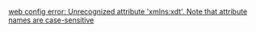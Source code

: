 [web config error: Unrecognized attribute 'xmlns:xdt'. Note that attribute names are case-sensitive](http://stackoverflow.com/questions/19810145/web-config-error-unrecognized-attribute-xmlnsxdt-note-that-attribute-names)

